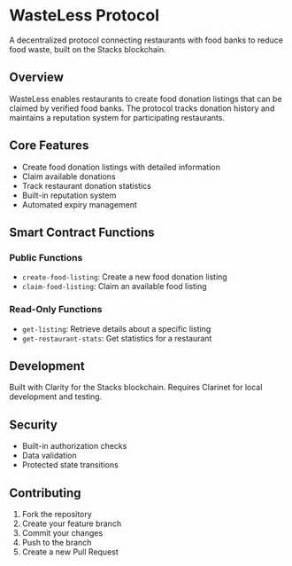 # WasteLess Protocol

A decentralized protocol connecting restaurants with food banks to reduce food waste, built on the Stacks blockchain.

## Overview

WasteLess enables restaurants to create food donation listings that can be claimed by verified food banks. The protocol tracks donation history and maintains a reputation system for participating restaurants.

## Core Features

- Create food donation listings with detailed information
- Claim available donations
- Track restaurant donation statistics
- Built-in reputation system
- Automated expiry management

## Smart Contract Functions

### Public Functions

- `create-food-listing`: Create a new food donation listing
- `claim-food-listing`: Claim an available food listing

### Read-Only Functions

- `get-listing`: Retrieve details about a specific listing
- `get-restaurant-stats`: Get statistics for a restaurant

## Development

Built with Clarity for the Stacks blockchain. Requires Clarinet for local development and testing.

## Security

- Built-in authorization checks
- Data validation
- Protected state transitions

## Contributing

1. Fork the repository
2. Create your feature branch
3. Commit your changes
4. Push to the branch
5. Create a new Pull Request